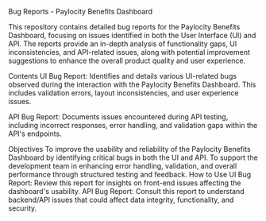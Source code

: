 Bug Reports - Paylocity Benefits Dashboard

This repository contains detailed bug reports for the Paylocity Benefits Dashboard, focusing on issues identified in both the User Interface (UI) and API. The reports provide an in-depth analysis of functionality gaps, UI inconsistencies, and API-related issues, along with potential improvement suggestions to enhance the overall product quality and user experience.

Contents
UI Bug Report: Identifies and details various UI-related bugs observed during the interaction with the Paylocity Benefits Dashboard. This includes validation errors, layout inconsistencies, and user experience issues.

API Bug Report: Documents issues encountered during API testing, including incorrect responses, error handling, and validation gaps within the API's endpoints.

Objectives
To improve the usability and reliability of the Paylocity Benefits Dashboard by identifying critical bugs in both the UI and API.
To support the development team in enhancing error handling, validation, and overall performance through structured testing and feedback.
How to Use
UI Bug Report: Review this report for insights on front-end issues affecting the dashboard's usability.
API Bug Report: Consult this report to understand backend/API issues that could affect data integrity, functionality, and security.
